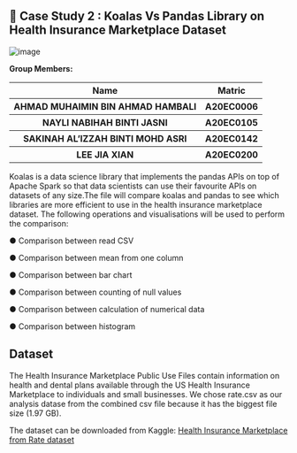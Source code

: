 ## 🏥 Case Study 2 : Koalas Vs Pandas Library on Health Insurance Marketplace Dataset

![image](https://user-images.githubusercontent.com/99240177/212251329-77469daa-6e5a-464d-915d-a8cb4be0c674.png)

  
**Group Members:**

<table>
  <tr>
    <th>Name</th>
    <th>Matric</th>
  </tr>
  <tr>
    <th>AHMAD MUHAIMIN BIN AHMAD HAMBALI</th>
    <th>A20EC0006</th>
  </tr>
  <tr>
    <th>NAYLI NABIHAH BINTI JASNI</th>
    <th>A20EC0105</th>
  </tr>
    <tr>
    <th>SAKINAH AL’IZZAH BINTI MOHD ASRI</th>
    <th>A20EC0142</th>
  </tr>
    <tr>
    <th>LEE JIA XIAN</th>
    <th>A20EC0200</th>
  </tr>
</table> 


Koalas is a data science library that implements the pandas APIs on top of Apache Spark so that data scientists can use their favourite APIs on datasets of any size.The file will compare koalas and pandas to see which libraries are more efficient to use in the health insurance marketplace dataset. The following operations and visualisations will be used to perform the comparison:

  ● Comparison between read CSV

  ● Comparison between mean from one column

  ● Comparison between bar chart

  ● Comparison between counting of null values 

  ● Comparison between calculation of numerical data

  ● Comparison between histogram

## Dataset

The Health Insurance Marketplace Public Use Files contain information on health and dental plans available through the US Health Insurance Marketplace to individuals and small businesses. We chose rate.csv as our analysis datase from the combined csv file because it has the biggest file size (1.97 GB).

The dataset can be downloaded from Kaggle: <a href="https://www.kaggle.com/datasets/hhs/health-insurance-marketplace?select=Rate.csv">Health Insurance Marketplace from Rate dataset</a>
